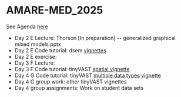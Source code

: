 # AMARE-MED_2025

See Agenda [here]([url](https://docs.google.com/document/d/1d2MCwmDmk5h1ro4yXKcuujGMZlNXlphw/edit)) 

* Day 2 E Lecture:  Thorson [In preparation] -- generalized graphical mixed models.pptx
* Day 2 E Code tutorial:  dsem [vignettes]([url](https://james-thorson-noaa.github.io/dsem/articles/features.html))
* Day 2 E exercise: 
* Day 3 F Lecture:
* Day 3 F Code tutorial:  tinyVAST [spatial vignette]([url](https://vast-lib.github.io/tinyVAST/articles/spatial.html))
* Day 4 G Code tutorial:  tinyVAST [multiple data types vignette]([url](https://vast-lib.github.io/tinyVAST/articles/multiple_data.html))
* Day 4 G group work:  other tinyVAST vignettes
* Day 4 group assignments:  Work on student data sets
